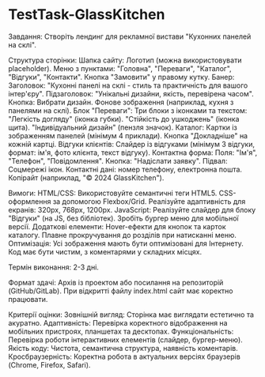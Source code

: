# TestTask-GlassKitchen
Завдання:
Створіть лендинг для рекламної вистави "Кухонних панелей на склі".

Структура сторінки:
Шапка сайту:
Логотип (можна використовувати placeholder).
Меню з пунктами: "Головна", "Переваги", "Каталог", "Відгуки", "Контакти".
Кнопка "Замовити" у правому кутку.
Банер:
Заголовок: "Кухонні панелі на склі - стиль та практичність для вашого інтер'єру".
Підзаголовок: "Унікальні дизайни, якість, перевірена часом".
Кнопка: Вибрати дизайн.
Фонове зображення (наприклад, кухня з панелями на склі).
Блок "Переваги":
Три блоки з іконками та текстом:
"Легкість догляду" (іконка губки).
"Стійкість до ушкоджень" (іконка щита).
"Індивідуальний дизайн" (пензля значок).
Каталог:
Картки із зображенням панелей (мінімум 4 приклади).
Кнопка "Докладніше" на кожній картці.
Відгуки клієнтів:
Слайдер із відгуками (мінімум 3 відгуки, формат: ім'я, фото клієнта, текст відгуку).
Контактна форма:
Поля: "Ім'я", "Телефон", "Повідомлення".
Кнопка: "Надіслати заявку".
Підвал:
Соцмережі ікон.
Контактні дані: номер телефону, електронна пошта.
Копірайт (наприклад, "© 2024 GlassKitchen").

Вимоги:
HTML/CSS:
Використовуйте семантичні теги HTML5.
CSS-оформлення за допомогою Flexbox/Grid.
Реалізуйте адаптивність для екранів: 320px, 768px, 1200px.
JavaScript:
Реалізуйте слайдер для блоку "Відгуки" (на JS, без бібліотек).
Зробіть бургер меню для мобільної версії.
Додаткові елементи:
Hover-ефекти для кнопок та карток каталогу.
Плавне прокручування до розділів при натисканні меню.
Оптимізація:
Усі зображення мають бути оптимізовані для Інтернету.
Код має бути чистим, з коментарями у складних місцях.

Термін виконання:
2-3 дні.

Формат здачі:
Архів із проектом або посилання на репозиторій (GitHub/GitLab).
При відкритті файлу index.html сайт має коректно працювати.

Критерії оцінки:
Зовнішній вигляд:
Сторінка має виглядати естетично та акуратно.
Адаптивність:
Перевірка коректного відображення на мобільних пристроях, планшетах та десктопах.
Функціональність:
Перевірка роботи інтерактивних елементів (слайдер, бургер-меню).
Якість коду:
Чистота, семантична структура, наявність коментарів.
Кросбраузерність:
Коректна робота в актуальних версіях браузерів (Chrome, Firefox, Safari).

